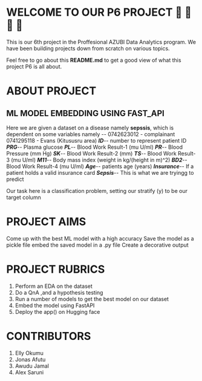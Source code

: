 # WELCOME TO OUR P6 PROJECT :rocket: :rocket: :rocket: :rocket:

This is our 6th project in the Proffesional AZUBI Data Analytics program.
We have been building projects down from scratch on various topics.

Feel free to go about this **README.md** to get a good view of what this project P6 is all about.

# ABOUT PROJECT

## ML MODEL EMBEDDING USING FAST_API

Here we are given a dataset on a disease namely **sepssis**, which is dependent on some variables
namely --
0742623012 - complainant
0741295118 - Evans (Kitususru area)
**_ID_**-- number to represent patient ID
**_PRG_**-- Plasma glucose
**_PL_**-- Blood Work Result-1 (mu U/ml)
**_PR_**-- Blood Pressure (mm Hg)
**_SK_**-- Blood Work Result-2 (mm)
**_TS_**-- Blood Work Result-3 (mu U/ml)
**_M11_**-- Body mass index (weight in kg/(height in m)^2)
**_BD2_**-- Blood Work Result-4 (mu U/ml)
**_Age_**-- patients age (years)
**_Insurance_**-- If a patient holds a valid insurance card
**_Sepsis_**-- This is what we are tryingg to predict

Our task here is a classification problem, setting our stratify (y) to be our target column

# PROJECT AIMS

Come up with the best ML model with a high accuracy
Save the model as a pickle file
embed the saved model in a .py file
Create a decorative output

# PROJECT RUBRICS

1. Perform an EDA on the dataset
2. Do a QnA ,and a hypothesis testing
3. Run a number of models to get the best model on our dataset
4. Embed the model using FastAPI
5. Deploy the app() on Hugging face

# CONTRIBUTORS

1. Elly Okumu
2. Jonas Afutu
3. Awudu Jamal
4. Alex Saruni
